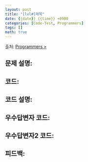 ```yaml
---
layout: post
title: "[lvl#]제목"
date: {{date}} {{time}} +0900
categories: [Code-Test, Programmers]
tags: []
math: true
---
```


출처: [Programmers > ]()

## 문제 설명:

## 코드:
## 코드 설명:
## 우수답변자 코드:
## 우수답변자2 코드:
## 피드백: